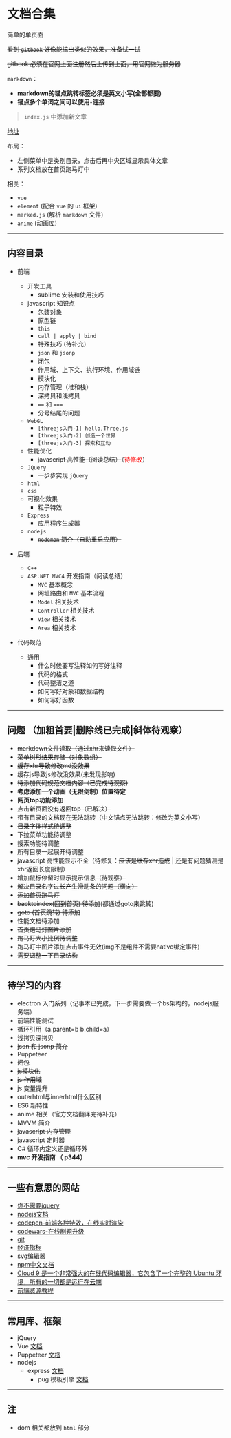 # 文档合集

简单的单页面

~~看到 `gitbook` 好像能搞出类似的效果，准备试一试~~

~~gitbook 必须在官网上面注册然后上传到上面，用官网做为服务器~~


`markdown`：
- **markdown的锚点跳转标签必须是英文小写(全部都要)**
- **锚点多个单词之间可以使用`-`连接**

> `index.js` 中添加新文章

[地址](https://archergrey.github.io/document/)

布局：
- 左侧菜单中是类别目录，点击后再中央区域显示具体文章
- 系列文档放在首页跑马灯中

相关：
- `vue`
- `element` (配合 `vue` 的 `ui` 框架)
- `marked.js` (解析 `markdown` 文件)
- `anime` (动画库)

---
## 内容目录



- 前端
  - 开发工具
    - sublime 安装和使用技巧
  - javascript 知识点
    - 包装对象
    - 原型链
    - `this`
    - `call | apply | bind`
    - 特殊技巧 (待补充)
    - `json` 和 `jsonp`
    - 闭包
    - 作用域、上下文、执行环境、作用域链
    - 模块化
    - 内存管理（堆和栈）
    - 深拷贝和浅拷贝
    - `==` 和 `===`
    - 分号结尾的问题
  - `WebGL`
    - `[threejs入门-1] hello,Three.js`
    - `[threejs入门-2] 创造一个世界`
    - `[threejs入门-3] 探索和互动`
  - 性能优化
    - ~~javascript 高性能（阅读总结）~~（<font color='red'>待修改</font>）
  - `JQuery`
    - 一步步实现 `jQuery`
  - `html`
  - `css`
  - 可视化效果
    - 粒子特效
  - `Express` 
    - 应用程序生成器
  - `nodejs`
    - ~~`nodemon` 简介（自动重启应用）~~ 
    
- 后端
  - `C++`
  - `ASP.NET MVC4` 开发指南（阅读总结）
    - `MVC` 基本概念
    - 网址路由和 `MVC` 基本流程
    - `Model` 相关技术
    - `Controller` 相关技术
    - `View` 相关技术
    - `Area` 相关技术
- 代码规范
  - 通用
    - 什么时候要写注释如何写好注释
    - 代码的格式
    - 代码整洁之道
    - 如何写好对象和数据结构
    - 如何写好函数
---
## 问题 （加粗首要|删除线已完成|斜体待观察）
- ~~markdown文件读取（通过xhr来读取文件）~~
- ~~菜单树形结果存储（对象数组）~~
- ~~缓存xhr导致修改md没效果~~
- 缓存js导致js修改没效果(未发现影响)
- ~~待添加代码规范文档内容（已完成待观察)~~
- **考虑添加一个动画（无限剑制）位置待定**
- **网页top功能添加**
- ~~点击新页面没有返回top（已解决）~~
- 带有目录的文档现在无法跳转（中文锚点无法跳转：修改为英文小写）
- ~~目录字体样式待调整~~
- 下拉菜单功能待调整
- 搜索功能待调整
- 所有目录一起展开待调整
- javascript 高性能显示不全（待修复：~~应该是缓存xhr造成~~ | 还是有问题猜测是xhr返回长度限制）
- ~~增加鼠标停留时显示提示信息（待观察）~~
- ~~解决目录名字过长产生滑动条的问题（横向）~~
- ~~添加首页跑马灯~~
- ~~backtoindex(回到首页) 待添加~~(都通过goto来跳转)
- ~~goto (首页跳转) 待添加~~
- 性能文档待添加
- ~~首页跑马灯图片添加~~
- ~~跑马灯大小比例待调整~~
- ~~跑马灯中图片添加点击事件无效~~(img不是组件不需要native绑定事件)
- ~~需要调整一下目录结构~~
---
## 待学习的内容
- electron 入门系列（记事本已完成，下一步需要做一个bs架构的，nodejs服务端）
- 前端性能测试 
- 循环引用（a.parent=b b.child=a）
- ~~浅拷贝深拷贝~~
- ~~json 和 jsonp 简介~~
- Puppeteer
- ~~闭包~~
- ~~js模块化~~
- ~~js 作用域~~
- js 变量提升
- outerhtml与innerhtml什么区别 
- ES6 新特性
- anime 相关（官方文档翻译完待补充）
- MVVM 简介
- ~~javascript 内存管理~~
- javascript 定时器
- C# 循环内定义还是循环外
- **mvc 开发指南 （ p344）**

---
## 一些有意思的网站

- [你不需要jquery](https://blog.garstasio.com/you-dont-need-jquery/)
- [nodejs文档](https://nodejs.org/download/release/v8.9.1/docs/api/)
- [codepen-前端各种特效，在线实时渲染](https://codepen.io/)
- [codewars-在线刷题升级](https://www.codewars.com/)
- [git](https://git-scm.com/docs)
- [经济指标](https://zh.tradingeconomics.com/)
- [svg编辑器](https://editor.method.ac/)
- [npm中文文档](https://www.npmjs.com.cn/)
- [Cloud 9 是一个非常强大的在线代码编辑器，它包含了一个完整的 Ubuntu 环境，所有的一切都是运行在云端](http://c9.io)
- [前端资源教程](https://cnodejs.org/topic/56ef3edd532839c33a99d00e)
  
---
## 常用库、框架

- jQuery
- Vue [文档](https://cn.vuejs.org/index.html)
- Puppeteer [文档](https://zhaoqize.github.io/puppeteer-api-zh_CN/#/)
- nodejs 
  - express [文档](https://expressjs.com/en/4x/api.html)
    - pug 模板引擎 [文档](https://pug.bootcss.com/api/getting-started.html)

---
 ## 注

 - dom 相关都放到 `html` 部分
 

